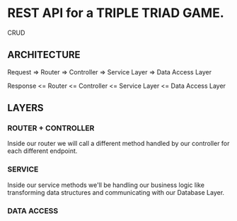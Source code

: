 # REST API for a TRIPLE TRIAD GAME.

CRUD

## ARCHITECTURE

Request => Router => Controller => Service Layer => Data Access Layer

Response <= Router <= Controller <= Service Layer <= Data Access Layer

## LAYERS

### ROUTER + CONTROLLER

Inside our router we will call a different method handled by our controller for each different endpoint.

### SERVICE

Inside our service methods we'll be handling our business logic like transforming data structures and communicating with our Database Layer.

### DATA ACCESS
